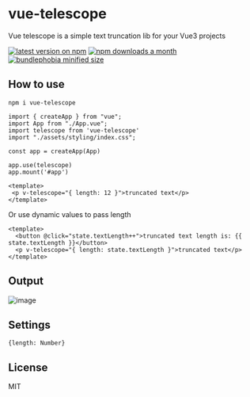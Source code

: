 # vue-telescope

Vue telescope is a simple text truncation lib for your Vue3 projects

[![latest version on npm](https://img.shields.io/npm/v/vue-telescope)](https://www.npmjs.com/package/vue-telescope) [![npm downloads a month](https://img.shields.io/npm/dm/vue-telescope)](https://www.npmjs.com/package/vue-telescope) [![bundlephobia minified size](https://badgen.net/bundlephobia/min/vue-telescope)](https://bundlephobia.com/result?p=vue-telescope@0.0.3)


## How to use

```
npm i vue-telescope
```

```js/ts
import { createApp } from "vue";
import App from "./App.vue";
import telescope from 'vue-telescope'
import "./assets/styling/index.css";

const app = createApp(App)

app.use(telescope)
app.mount('#app')
```

```vue
<template>
 <p v-telescope="{ length: 12 }">truncated text</p>
</template>
```
Or use dynamic values to pass length
```vue
<template>
  <button @click="state.textLength++">truncated text length is: {{ state.textLength }}</button>
  <p v-telescope="{ length: state.textLength }">truncated text</p>
</template>
```

## Output

![image](https://drive.google.com/uc?export=view&id=14zhnJP0FXxUkJLIzaSdd6_brAP08_Eug)

## Settings

```
{length: Number}
```

## License

MIT
